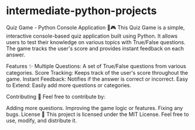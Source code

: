 # intermediate-python-projects
Quiz Game - Python Console Application 🧠🎮
This Quiz Game is a simple, interactive console-based quiz application built using Python. It allows users to test their knowledge on various topics with True/False questions. The game tracks the user's score and provides instant feedback on each answer.

Features ✨
Multiple Questions: A set of True/False questions from various categories.
Score Tracking: Keeps track of the user's score throughout the game.
Instant Feedback: Notifies if the answer is correct or incorrect.
Easy to Extend: Easily add more questions or categories.

Contributing 🤝
Feel free to contribute by:

Adding more questions.
Improving the game logic or features.
Fixing any bugs.
License 📜
This project is licensed under the MIT License. Feel free to use, modify, and distribute it.
